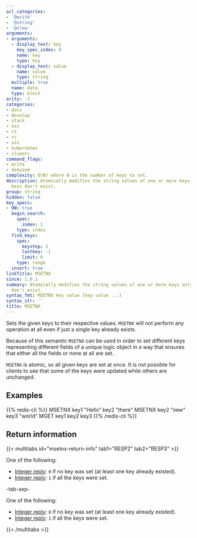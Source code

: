 ```yaml
---
acl_categories:
- '@write'
- '@string'
- '@slow'
arguments:
- arguments:
  - display_text: key
    key_spec_index: 0
    name: key
    type: key
  - display_text: value
    name: value
    type: string
  multiple: true
  name: data
  type: block
arity: -3
categories:
- docs
- develop
- stack
- oss
- rs
- rc
- oss
- kubernetes
- clients
command_flags:
- write
- denyoom
complexity: O(N) where N is the number of keys to set.
description: Atomically modifies the string values of one or more keys only when all
  keys don't exist.
group: string
hidden: false
key_specs:
- OW: true
  begin_search:
    spec:
      index: 1
    type: index
  find_keys:
    spec:
      keystep: 2
      lastkey: -1
      limit: 0
    type: range
  insert: true
linkTitle: MSETNX
since: 1.0.1
summary: Atomically modifies the string values of one or more keys only when all keys
  don't exist.
syntax_fmt: MSETNX key value [key value ...]
syntax_str: ''
title: MSETNX
---
```

Sets the given keys to their respective values.
`MSETNX` will not perform any operation at all even if just a single key already
exists.

Because of this semantic `MSETNX` can be used in order to set different keys
representing different fields of a unique logic object in a way that ensures
that either all the fields or none at all are set.

`MSETNX` is atomic, so all given keys are set at once.
It is not possible for clients to see that some of the keys were updated while
others are unchanged.

## Examples

{{% redis-cli %}}
MSETNX key1 "Hello" key2 "there"
MSETNX key2 "new" key3 "world"
MGET key1 key2 key3
{{% /redis-cli %}}

## Return information

{{< multitabs id="msetnx-return-info" 
    tab1="RESP2" 
    tab2="RESP3" >}}

One of the following:
* [Integer reply](../../develop/reference/protocol-spec#integers): `0` if no key was set (at least one key already existed).
* [Integer reply](../../develop/reference/protocol-spec#integers): `1` if all the keys were set.

-tab-sep-

One of the following:
* [Integer reply](../../develop/reference/protocol-spec#integers): `0` if no key was set (at least one key already existed).
* [Integer reply](../../develop/reference/protocol-spec#integers): `1` if all the keys were set.

{{< /multitabs >}}
